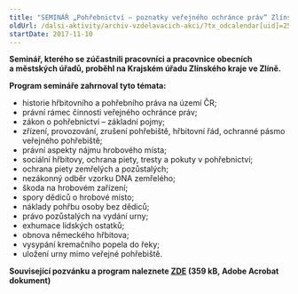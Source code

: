 ```yaml
---
title: "SEMINÁŘ „Pohřebnictví – poznatky veřejného ochránce práv“ Zlínský kraj"
oldUrl: /dalsi-aktivity/archiv-vzdelavacich-akci/?tx_odcalendar[uid]=253&cHash=85d55bc8b032ab08a30d60956c5f78a4
startDate: 2017-11-10
---
```


<p><strong>Seminář, kterého se zúčastnili pracovníci a pracovnice obecních a městských úřadů, proběhl na Krajském úřadu Zlínského kraje ve Zlíně.</strong></p>
<p><strong>Program semináře zahrnoval tyto témata:</strong></p><ul><li>historie hřbitovního a pohřebního práva na území ČR;</li><li>právní rámec činnosti veřejného ochránce práv;</li><li>zákon o pohřebnictví – základní pojmy;</li><li>zřízení, provozování, zrušení pohřebiště, hřbitovní řád, ochranné pásmo veřejného pohřebiště;</li><li>právní aspekty nájmu hrobového místa;</li><li>sociální hřbitovy, ochrana piety, tresty a pokuty v pohřebnictví;</li><li>ochrana piety zemřelých a pozůstalých;</li><li>nezákonný odběr vzorku DNA zemřelého;</li><li>škoda na hrobovém zařízení;</li><li>spory dědiců o hrobové místo;</li><li>náklady pohřbu osoby bez dědiců;</li><li>právo pozůstalých na vydání urny;</li><li>exhumace lidských ostatků;</li><li>obnova německého hřbitova;</li><li>vysypání kremačního popela do řeky;</li><li>uložení urny mimo veřejné pohřebiště.</li></ul><p><strong>Související pozvánku a program naleznete <a href="https://www.ochrance.cz/uploads-import/projekt_ESF/00_2017_SEMINARE/ARCHIV_2017/Seminare_archiv/11_10_Pohrebnictvi_-_poznatky_verejneho_ochrance_prav_pozvanka.pdf" target="_blank">ZDE</a> (359 kB, Adobe Acrobat dokument)</strong></p>
